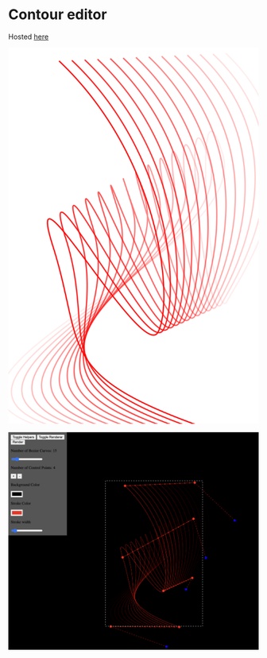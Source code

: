 # Contour editor

Hosted [here](https://nitko12.github.io/contour_editor/)

![Example 1](https://raw.githubusercontent.com/nitko12/contour_editor/main/Contour%20Editor%20Bezier%20(9).svg)

![Example 2](https://github.com/nitko12/contour_editor/blob/main/Screenshot%202024-02-15%20at%2001.38.11.png?raw=true)

